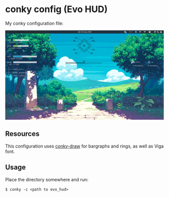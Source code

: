 # conky config (Evo HUD)

My conky configuration file:

![conky](conky.png)

## Resources

This configuration uses [conky-draw](https://github.com/fisadev/conky-draw) for
bargraphs and rings, as well as Viga font.

## Usage

Place the directory somewhere and run:

~~~shell
$ conky -c <path to evo_hud>
~~~
